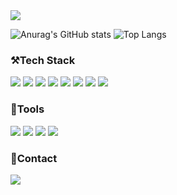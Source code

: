 <img src="https://capsule-render.vercel.app/api?type=waving&&color=timeAuto&height=180&section=header&text=Wellcome%20to%20hwwwon's%20Github%20😃&fontSize=45&stroke=222222&fontColor=FFFFFF&strokeWidth=2" />


![Anurag's GitHub stats](https://github-readme-stats.vercel.app/api?username=hwwwon&show_icons=true&theme=radical&card_width=400)
![Top Langs](https://github-readme-stats.vercel.app/api/top-langs/?username=shuroop2&layout=compact&theme=radical&card_width=300)


<h3><b>⚒️Tech Stack</b></h3>
<p>
<img src="https://img.shields.io/badge/JAVA-007396?style=for-the-badge&logo=java&logoColor=white">
<img src="https://img.shields.io/badge/Spring-6DB33F?style=for-the-badge&logo=Spring&logoColor=white">
<img src="https://img.shields.io/badge/javascript-F7DF1E?style=for-the-badge&logo=javascript&logoColor=black">
<img src="https://img.shields.io/badge/jquery-0769AD?style=for-the-badge&logo=jquery&logoColor=white">
<img src="https://img.shields.io/badge/html5-E34F26?style=for-the-badge&logo=html5&logoColor=white">
<img src="https://img.shields.io/badge/css3-%231572B6.svg?style=for-the-badge&logo=css3&logoColor=white">
<img src="https://img.shields.io/badge/react-61DAFB?style=for-the-badge&logo=react&logoColor=black">
<img src="https://img.shields.io/badge/jenkins-%232C5263.svg?style=for-the-badge&logo=jenkins&logoColor=white">
</p>

<h3><b>🌅Tools</b></h3>
<p>
<img src="https://img.shields.io/badge/git-%23F05033.svg?style=for-the-badge&logo=git&logoColor=white">
<img src="https://img.shields.io/badge/Visual%20Studio%20Code-0078d7.svg?style=for-the-badge&logo=visual-studio-code&logoColor=white">
<img src="https://img.shields.io/badge/Eclipse-FE7A16.svg?style=for-the-badge&logo=Eclipse&logoColor=white">
<img src="https://img.shields.io/badge/mysql-4479A1?style=for-the-badge&logo=mysql&logoColor=white">
</p>

<h3><b>📩Contact</b></h3>
<a href="mailto:hwwwon1027@gmail.com"><img src="https://img.shields.io/badge/Gmail-d14836?style=flat-square&logo=Gmail&logoColor=white&link=mailto:hwwwon1027@gmail.com"/></a>

</br></br>

<!--
**hwwwon/hwwwon** is a ✨ _special_ ✨ repository because its `README.md` (this file) appears on your GitHub profile.

Here are some ideas to get you started:

- 🔭 I’m currently working on ...
- 🌱 I’m currently learning ...
- 👯 I’m looking to collaborate on ...
- 🤔 I’m looking for help with ...
- 💬 Ask me about ...
- 📫 How to reach me: ...
- 😄 Pronouns: ...
- ⚡ Fun fact: ...



-->
